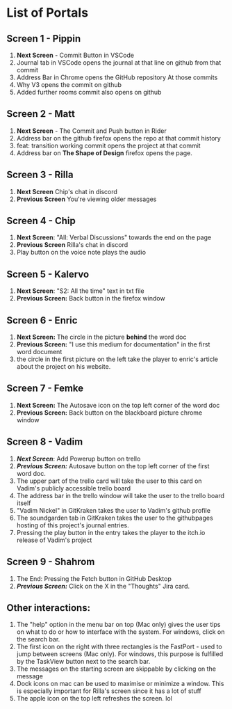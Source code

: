 # List of Portals 


## Screen 1 - Pippin
1. __Next Screen__ - Commit Button in VSCode 
2. Journal tab in VSCode opens the journal at that line on github from that commit
3. Address Bar in Chrome opens the GitHub repository At those commits 
4. Why V3 opens the commit on github
5. Added further rooms commit also opens on github

## Screen 2 - Matt
1. __Next Screen__ - The Commit and Push button in Rider 
2. Address bar on the github firefox opens the repo at that commit history 
3. feat: transition working commit opens the project at that commit 
4. Address bar on **The Shape of Design** firefox opens the page.

## Screen 3 - Rilla
1. __Next Screen__ Chip's chat in discord 
2. __Previous Screen__ You're viewing older messages 

## Screen 4 - Chip
1. __Next Screen__: "All: Verbal Discussions" towards the end on the page 
2. __Previous Screen__ Rilla's chat in discord 
3. Play button on the voice note plays the audio 

## Screen 5 - Kalervo
1. __Next Screen__: "S2: All the time" text in txt file 
2. __Previous Screen:__ Back button in the firefox window 

## Screen 6 - Enric
1. __Next Screen:__ The circle in the picture **behind** the word doc
2. __Previous Screen:__ "I use this medium for documentation" in the first word document 
3. the circle in the first picture on the left take the player to enric's article about the project on his website.

## Screen 7 - Femke
1. __Next Screen:__ The Autosave icon on the top left corner of the word doc
2. __Previous Screen:__ Back button on the blackboard picture chrome window 

## Screen 8 - Vadim
1. *__Next Screen__*: Add Powerup button on trello
2. *__Previous Screen:__* Autosave button on the top left corner of the first word doc. 
3. The upper part of the trello card will take the user to this card on Vadim's publicly accessible trello board 
4. The address bar in the trello window will take the user to the trello board itself 
5. "Vadim Nickel" in GitKraken takes the user to Vadim's github profile 
6. The soundgarden tab in GitKraken takes the user to the githubpages hosting of this project's journal entries. 
7. Pressing the play button in the entry takes the player to the itch.io release of Vadim's project 

## Screen 9 - Shahrom
1. The End: Pressing the Fetch button in GitHub Desktop 
2. *__Previous Screen:__* Click on the X in the "Thoughts" Jira card. 


## Other interactions:
1. The "help" option in the menu bar on top (Mac only) gives the user tips on what to do or how to interface with the system. For windows, click on the search bar. 
2. The first icon on the right with three rectangles is the FastPort - used to jump between screens (Mac only). For windows, this purpose is fulfilled by the TaskView button next to the search bar. 
3. The messages on the starting screen are skippable by clicking on the message 
4. Dock icons on mac can be used to maximise or minimize a window. This is especially important for Rilla's screen since it has a lot of stuff
5. The apple icon on the top left refreshes the screen. lol 
